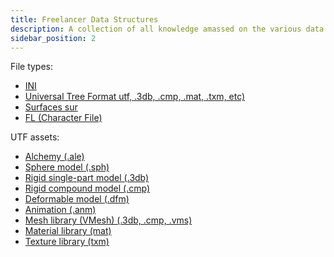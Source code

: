 ```yaml
---
title: Freelancer Data Structures
description: A collection of all knowledge amassed on the various data structures and types within Freelancer
sidebar_position: 2
---
```


File types:

* [INI](ini.md)
* [Universal Tree Format utf, .3db, .cmp, .mat, .txm, etc)](utf/utf.md)
* [Surfaces sur](sur.md)
* [FL (Character File)](fl.md)

UTF assets:

* [Alchemy (.ale)](utf/ale.md)
* [Sphere model (.sph)](utf/sph.md)
* [Rigid single-part model (.3db)](utf/3db.md)
* [Rigid compound model (.cmp)](utf/cmp.md)
* [Deformable model (.dfm)](utf/dfm.md)
* [Animation (.anm)](utf/anm.md)
* [Mesh library (VMesh) (.3db, .cmp, .vms)](utf/vmesh.md)
* [Material library (mat)](utf/mat.md)
* [Texture library (txm)](utf/txm.md)
  
